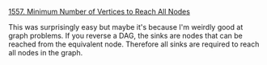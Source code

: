 [1557. Minimum Number of Vertices to Reach All Nodes](https://leetcode.com/problems/minimum-number-of-vertices-to-reach-all-nodes/)

This was surprisingly easy but maybe it's because I'm weirdly good at graph problems. If you reverse a DAG, the sinks are nodes that can be reached from the equivalent node. Therefore all sinks are required to reach all nodes in the graph.